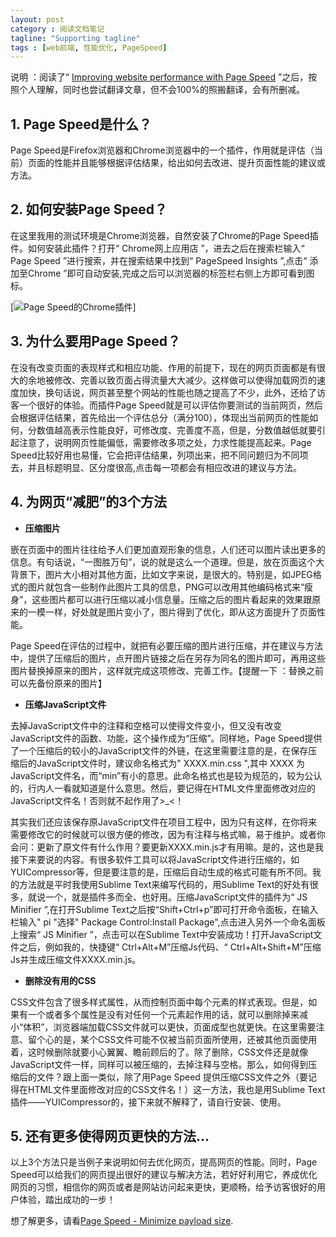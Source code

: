 ```yaml
---
layout: post
category : 阅读文档笔记
tagline: "Supporting tagline"
tags : [web前端, 性能优化, PageSpeed]
---
```


说明 ：阅读了“ [Improving website performance with Page Speed](https://developers.google.com/speed/articles/identifying-page-speed-problems "进入官方文档") ”之后，按照个人理解，同时也尝试翻译文章，但不会100%的照搬翻译，会有所删减。

## 1. Page Speed是什么？

Page Speed是Firefox浏览器和Chrome浏览器中的一个插件，作用就是评估（当前）页面的性能并且能够根据评估结果，给出如何去改进、提升页面性能的建议或方法。
<!--break-->

## 2. 如何安装Page Speed？

在这里我用的测试环境是Chrome浏览器，自然安装了Chrome的Page Speed插件。如何安装此插件？打开“ Chrome网上应用店 ”，进去之后在搜索栏输入“ Page Speed ”进行搜索，并在搜索结果中找到“ PageSpeed Insights ”,点击“ 添加至Chrome ”即可自动安装,完成之后可以浏览器的标签栏右侧上方即可看到图标。

[![Page Speed的Chrome插件](http://pigerla.com/assets/images/20130620/PageSpeed.jpg)]

## 3. 为什么要用Page Speed？

在没有改变页面的表现样式和相应功能、作用的前提下，现在的网页页面都是有很大的余地被修改、完善以致页面占得流量大大减少。这样做可以使得加载网页的速度加快，换句话说，网页甚至整个网站的性能也随之提高了不少，此外，还给了访客一个很好的体验。而插件Page Speed就是可以评估你要测试的当前网页，然后会根据评估结果，首先给出一个评估总分（满分100），体现出当前网页的性能如何，分数值越高表示性能良好，可修改度、完善度不高，但是，分数值越低就要引起注意了，说明网页性能偏低，需要修改多项之处，力求性能提高起来。Page Speed比较好用也易懂，它会把评估结果，列项出来，把不同问题归为不同项去，并且标题明显、区分度很高,点击每一项都会有相应改进的建议与方法。

## 4. 为网页“减肥”的3个方法

+ **压缩图片**

嵌在页面中的图片往往给予人们更加直观形象的信息，人们还可以图片读出更多的信息。有句话说，“一图胜万句”，说的就是这么一个道理。但是，放在页面这个大背景下，图片大小相对其他方面，比如文字来说，是很大的。特别是，如JPEG格式的图片就包含一些制作此图片工具的信息，PNG可以改用其他编码格式来“瘦身”，这些图片都可以进行压缩以减小信息量。压缩之后的图片看起来的效果跟原来的一模一样，好处就是图片变小了，图片得到了优化，即从这方面提升了页面性能。

Page Speed在评估的过程中，就把有必要压缩的图片进行压缩，并在建议与方法中，提供了压缩后的图片，点开图片链接之后在另存为同名的图片即可，再用这些图片替换掉原来的图片，这样就完成这项修改、完善工作。【提醒一下 ：替换之前可以先备份原来的图片】

+ **压缩JavaScript文件**

去掉JavaScript文件中的注释和空格可以使得文件变小，但又没有改变JavaScript文件的函数、功能，这个操作成为“压缩”。同样地，Page Speed提供了一个压缩后的较小的JavaScript文件的外链，在这里需要注意的是，在保存压缩后的JavaScript文件时，建议命名格式为" XXXX.min.css ",其中 XXXX 为JavaScript文件名，而“min”有小的意思。此命名格式也是较为规范的，较为公认的，行内人一看就知道是什么意思。然后，要记得在HTML文件里面修改对应的JavaScript文件名！否则就不起作用了>_<！

其实我们还应该保存原JavaScript文件在项目工程中，因为只有这样，在你将来需要修改它的时候就可以很方便的修改，因为有注释与格式嘛，易于维护。或者你会问：更新了原文件有什么作用？要更新XXXX.min.js才有用嘛。是的，这也是我接下来要说的内容。有很多软件工具可以将JavaScript文件进行压缩的，如YUICompressor等，但是要注意的是，压缩后自动生成的格式可能有所不同。我的方法就是平时我使用Sublime Text来编写代码的，用Sublime Text的好处有很多，就说一个，就是插件多而全、也好用。压缩JavaScript文件的插件为“ JS Minifier ”,在打开Sublime Text之后按“Shift+Ctrl+p”即可打开命令面板，在输入栏输入" pi "选择" Package Control:Install Package",点击进入另外一个命名面板上搜索“ JS Minifier ”，点击可以在Sublime Text中安装成功！打开JavaScript文件之后，例如我的，快捷键“ Ctrl+Alt+M”压缩Js代码、“ Ctrl+Alt+Shift+M”压缩Js并生成压缩文件XXXX.min.js。

+ **删除没有用的CSS**

CSS文件包含了很多样式属性，从而控制页面中每个元素的样式表现。但是，如果有一个或者多个属性是没有对任何一个元素起作用的话，就可以删除掉来减小“体积”，浏览器端加载CSS文件就可以更快，页面成型也就更快。在这里需要注意、留个心的是，某个CSS文件可能不仅被当前页面所使用，还被其他页面使用着，这时候删除就要小心翼翼、瞻前顾后的了。除了删除，CSS文件还是就像JavaScript文件一样，同样可以被压缩的，去掉注释与空格。那么，如何得到压缩后的文件？跟上面一类似，除了用Page Speed
提供压缩CSS文件之外（要记得在HTML文件里面修改对应的CSS文件名！）这一方法，我也是用Sublime Text插件——YUICompressor的，接下来就不解释了，请自行安装、使用。

## 5. 还有更多使得网页更快的方法...

以上3个方法只是当例子来说明如何去优化网页，提高网页的性能。同时，Page Speed可以给我们的网页提出很好的建议与解决方法，若好好利用它，养成优化网页的习惯，相信你的网页或者是网站访问起来更快，更顺畅，给予访客很好的用户体验，踏出成功的一步！

想了解更多，请看[Page Speed - Minimize payload size](https://developers.google.com/speed/articles/identifying-page-speed-problems).
